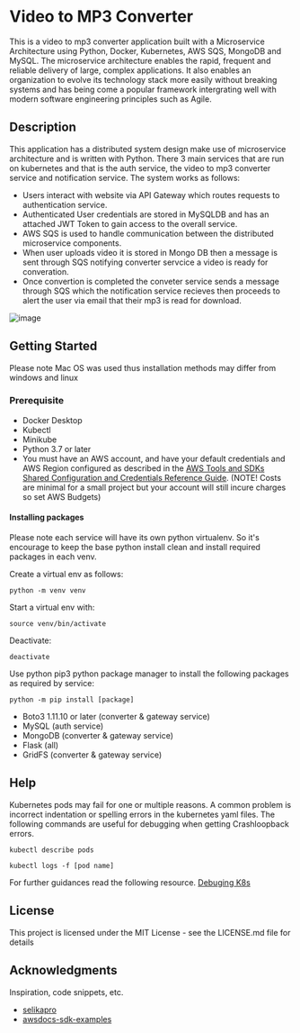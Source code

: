 # Video to MP3 Converter
This is a video to mp3 converter application built with a Microservice Architecture using Python, Docker, Kubernetes, AWS SQS, MongoDB and MySQL.
The microservice architecture enables the rapid, frequent and reliable delivery of large, complex applications. It also enables an organization to evolve its technology stack more easily without breaking systems and has being come a popular framework intergrating well with modern software engineering principles such as Agile.

## Description
This application has a distributed system design make use of microservice architecture and is written with Python. There 3 main services that are run on kubernetes and that is the auth service, the video to mp3 converter service and notification service. The system works as follows:

* Users interact with website via API Gateway which routes requests to authentication service. 
* Authenticated User credentials are stored in MySQLDB and has an attached JWT Token to gain access to the overall service. 
* AWS SQS is used to handle communication between the distributed microservice components. 
* When user uploads video it is stored in Mongo DB then a message is sent through SQS notifying converter servcice a video is ready for converation. 
* Once convertion is completed the conveter service sends a message through SQS which the notification service recieves then proceeds to alert the user via email that their mp3 is read for download.

![image](https://user-images.githubusercontent.com/21098368/216708933-25cee95d-572d-419e-b09c-621b32fec08f.png)

## Getting Started
Please note Mac OS was used thus installation methods may differ from windows and linux

### Prerequisite

* Docker Desktop
* Kubectl
* Minikube
* Python 3.7 or later
* You must have an AWS account, and have your default credentials and AWS Region configured as described in the [AWS Tools and SDKs Shared Configuration and Credentials Reference Guide](https://docs.aws.amazon.com/credref/latest/refdocs/creds-config-files.html). (NOTE! Costs are minimal for a small project but your account will still incure charges so set AWS Budgets)


#### Installing packages
Please note each service will have its own python virtualenv. So it's encourage to keep the base python install clean and install required packages in each venv.

Create a virtual env as follows:
```
python -m venv venv
```
Start a virtual env with:
```
source venv/bin/activate
```
Deactivate:
```
deactivate
```

Use python pip3 python package manager to install the following packages as required by service:
```
python -m pip install [package]
```
* Boto3 1.11.10 or later (converter & gateway service)
* MySQL (auth service)
* MongoDB (converter & gateway service)
* Flask (all)
* GridFS (converter & gateway service)

## Help

Kubernetes pods may fail for one or multiple reasons. A common problem is incorrect indentation or spelling errors in the kubernetes yaml files.
The following commands are useful for debugging when getting Crashloopback errors.

```
kubectl describe pods
```
```
kubectl logs -f [pod name]
```
For further guidances read the following resource. [Debuging K8s](https://kubernetes.io/docs/tasks/debug/debug-application/debug-running-pod/)


## License

This project is licensed under the MIT License - see the LICENSE.md file for details

## Acknowledgments

Inspiration, code snippets, etc.
* [selikapro](https://github.com/selikapro)
* [awsdocs-sdk-examples](https://github.com/awsdocs/aws-doc-sdk-examples/tree/main/python/example_code/sqs#code-examples)
